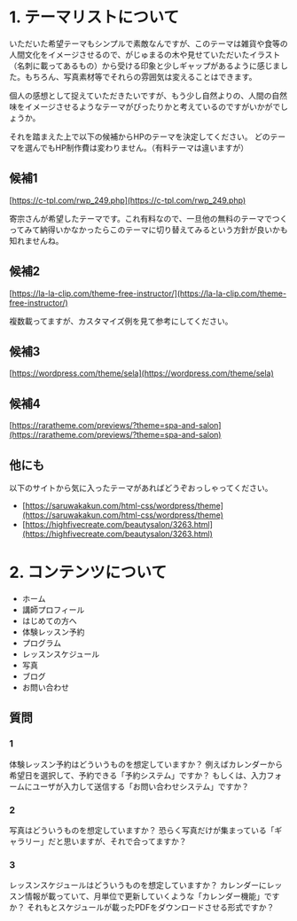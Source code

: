 # 1. テーマリストについて

いただいた希望テーマもシンプルで素敵なんですが、このテーマは雑貨や食等の人間文化をイメージさせるので、がじゅまるの木や見せていただいたイラスト（名刺に載ってあるもの）から受ける印象と少しギャップがあるように感じました。もちろん、写真素材等でそれらの雰囲気は変えることはできます。

個人の感想として捉えていただきたいですが、もう少し自然よりの、人間の自然味をイメージさせるようなテーマがぴったりかと考えているのですがいかがでしょうか。

それを踏まえた上で以下の候補からHPのテーマを決定してください。
どのテーマを選んでもHP制作費は変わりません。（有料テーマは違いますが）

## 候補1

[https://c-tpl.com/rwp_249.php](https://c-tpl.com/rwp_249.php)

寄宗さんが希望したテーマです。これ有料なので、一旦他の無料のテーマでつくってみて納得いかなかったらこのテーマに切り替えてみるという方針が良いかも知れませんね。

## 候補2


[https://la-la-clip.com/theme-free-instructor/](https://la-la-clip.com/theme-free-instructor/)

複数載ってますが、カスタマイズ例を見て参考にしてください。

## 候補3

[https://wordpress.com/theme/sela](https://wordpress.com/theme/sela)


## 候補4

[https://raratheme.com/previews/?theme=spa-and-salon](https://raratheme.com/previews/?theme=spa-and-salon)


## 他にも

以下のサイトから気に入ったテーマがあればどうぞおっしゃってください。

- [https://saruwakakun.com/html-css/wordpress/theme](https://saruwakakun.com/html-css/wordpress/theme)
- [https://highfivecreate.com/beautysalon/3263.html](https://highfivecreate.com/beautysalon/3263.html)


# 2. コンテンツについて

- ホーム
- 講師プロフィール
- はじめての方へ
- 体験レッスン予約
- プログラム
- レッスンスケジュール
- 写真
- ブログ
- お問い合わせ

## 質問

### 1

体験レッスン予約はどういうものを想定していますか？
例えばカレンダーから希望日を選択して、予約できる「予約システム」ですか？
もしくは、入力フォームにユーザが入力して送信する「お問い合わせシステム」ですか？

### 2

写真はどういうものを想定していますか？
恐らく写真だけが集まっている「ギャラリー」だと思いますが、それで合ってますか？

### 3

レッスンスケジュールはどういうものを想定していますか？
カレンダーにレッスン情報が載っていて、月単位で更新していくような「カレンダー機能」ですか？
それもとスケジュールが載ったPDFをダウンロードさせる形式ですか？
